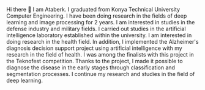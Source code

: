 Hi there 👋 
I am Ataberk. I graduated from Konya Technical University Computer Engineering. I have been doing research in the fields of deep learning and image processing for 2 years. I am interested in studies in the defense industry and military fields. I carried out studies in the artificial intelligence laboratory established within the university. I am interested in doing research in the health field. In addition, I implemented the Alzheimer's diagnosis decision support project using artificial intelligence with my research in the field of health. I was among the finalists with this project in the Teknofest competition. Thanks to the project, I made it possible to diagnose the disease in the early stages through classification and segmentation processes. I continue my research and studies in the field of deep learning.

<!--
**ataberkurfali/ataberkurfali** is a ✨ _special_ ✨ repository because its `README.md` (this file) appears on your GitHub profile.
   Hi there 
-->
